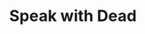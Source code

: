 ---
title: "Speak with Dead"
index:
  - speak-with-dead
permalink: /spells/speak-with-dead/
tags:
  - Spell
  - 3rd Level
  - Necromancy
available_for:
  - Bard
  - Cleric
level: "3rd Level"
school: "Necromancy"
range: "10 ft"
comp:
  - V
  - S
  - M
material: "burning incense."
duration: "10 Minutes"
description: |
  You grant the semblance of life and intelligence to a corpse of your choice within range, allowing it to answer the questions you pose. The corpse must still have a mouth and can't be undead. The spell fails if the corpse was the target of this spell within the last 10 days.

  Until the spell ends, you can ask the corpse up to five questions. The corpse knows only what it knew in life, including the languages it knew. Answers are usually brief, cryptic, or repetitive, and the corpse is under no compulsion to offer a truthful answer if you are hostile to it or it recognizes you as an enemy. This spell doesn't return the creature's soul to its body, only its animating spirit. Thus, the corpse can't learn new information, doesn't comprehend anything that has happened since it died, and can't speculate about future events.
excerpt: "You grant the semblance of life and intelligence to a corpse of your choice within range, allowing it to answer the questions you pose."
source: "Basic Rules"
---